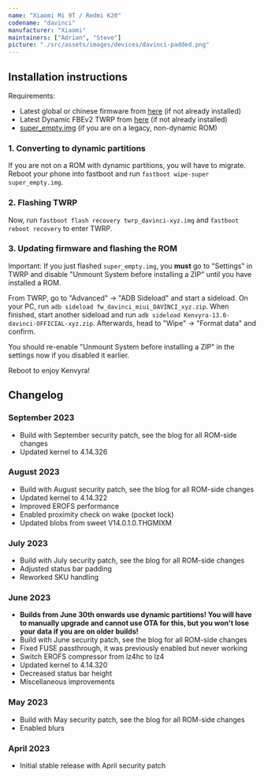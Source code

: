 ```yaml
---
name: "Xiaomi Mi 9T / Redmi K20"
codename: "davinci"
manufacturer: "Xiaomi"
maintainers: ["Adrian", "Steve"]
picture: "./src/assets/images/devices/davinci-padded.png"
---
```


## Installation instructions

Requirements:

-   Latest global or chinese firmware from [here](https://xiaomifirmwareupdater.com/firmware/davinci/) (if not already installed)
-   Latest Dynamic FBEv2 TWRP from [here](https://miracle.girlswithout.top/recoveries/TWRP/dynamic-fbev2/) (if not already installed)
-   [super_empty.img](https://miracle.girlswithout.top/recoveries/TWRP/dynamic-fbev2/super_empty.img) (if you are on a legacy, non-dynamic ROM)

### 1. Converting to dynamic partitions

If you are not on a ROM with dynamic partitions, you will have to migrate. Reboot your phone into fastboot and run `fastboot wipe-super super_empty.img`.

### 2. Flashing TWRP

Now, run `fastboot flash recovery twrp_davinci-xyz.img` and `fastboot reboot recovery` to enter TWRP.

### 3. Updating firmware and flashing the ROM

Important: If you just flashed `super_empty.img`, you **must** go to "Settings" in TWRP and disable "Unmount System before installing a ZIP" until you have installed a ROM.

From TWRP, go to "Advanced" -> "ADB Sideload" and start a sideload. On your PC, run `adb sideload fw_davinci_miui_DAVINCI_xyz.zip`. When finished, start another sideload and run `adb sideload Kenvyra-13.0-davinci-OFFICIAL-xyz.zip`. Afterwards, head to "Wipe" -> "Format data" and confirm.

You should re-enable "Unmount System before installing a ZIP" in the settings now if you disabled it earlier.

Reboot to enjoy Kenvyra!

## Changelog

### September 2023

-   Build with September security patch, see the blog for all ROM-side changes
-   Updated kernel to 4.14.326

### August 2023

-   Build with August security patch, see the blog for all ROM-side changes
-   Updated kernel to 4.14.322
-   Improved EROFS performance
-   Enabled proximity check on wake (pocket lock)
-   Updated blobs from sweet V14.0.1.0.THGMIXM

### July 2023

-   Build with July security patch, see the blog for all ROM-side changes
-   Adjusted status bar padding
-   Reworked SKU handling

### June 2023

-   **Builds from June 30th onwards use dynamic partitions! You will have to manually upgrade and cannot use OTA for this, but you won't lose your data if you are on older builds!**
-   Build with June security patch, see the blog for all ROM-side changes
-   Fixed FUSE passthrough, it was previously enabled but never working
-   Switch EROFS compressor from lz4hc to lz4
-   Updated kernel to 4.14.320
-   Decreased status bar height
-   Miscellaneous improvements

### May 2023

-   Build with May security patch, see the blog for all ROM-side changes
-   Enabled blurs

### April 2023

-   Initial stable release with April security patch
